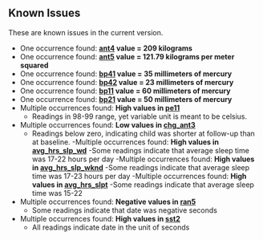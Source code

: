 ## Known Issues

These are known issues in the current version.

- One occurrence found: **[ant4](https://sleepdata.org/datasets/chat/variables/ant4) value = 209 kilograms**
- One occurrence found: **[ant5](https://sleepdata.org/datasets/chat/variables/ant5) value = 121.79 kilograms per meter squared**
- One occurrence found: **[bp41](https://sleepdata.org/datasets/chat/variables/bp41) value = 35 millimeters of mercury**
- One occurrence found: **[bp42](https://sleepdata.org/datasets/chat/variables/bp42) value = 23 millimeters of mercury**
- One occurrence found: **[bp11](https://sleepdata.org/datasets/chat/variables/bp11) value = 60 millimeters of mercury**
- One occurrence found: **[bp21](https://sleepdata.org/datasets/chat/variables/bp21) value = 50 millimeters of mercury**
- Multiple occurrences found: **High values in [pe11](https://sleepdata.org/datasets/chat/variables/pe11)**
  - Readings in 98-99 range, yet variable unit is meant to be celsius.
- Multiple occurrences found: **Low values in [chg_ant3](https://sleepdata.org/datasets/chat/variables/chg_ant3)**
  - Readings below zero, indicating child was shorter at follow-up than at baseline.
-Multiple occurrences found: **High values in [avg_hrs_slp_wd](https://sleepdata.org/datasets/chat/variables/avg_hrs_slp_wd)**
  -Some readings indicate that average sleep time was 17-22 hours per day
-Multiple occurrences found: **High values in [avg_hrs_slp_wknd](https://sleepdata.org/datasets/chat/variables/avg_hrs_slp_wknd)**
  -Some readings indicate that average sleep time was 17-23 hours per day
-Multiple occurrences found: **High values in [avg_hrs_slpt](https://sleepdata.org/datasets/chat/variables/avg_hrs_slpt)**
  -Some readings indicate that average sleep time was 15-22
- Multiple occurrences found: **Negative values in [ran5](https://sleepdata.org/datasets/chat/variables/ran5)**
  - Some readings indicate that date was negative seconds
- Multiple occurrences found: **High values in [sst2](https://sleepdata.org/datasets/chat/variables/sst2)**
  - All readings indicate date in the unit of seconds
